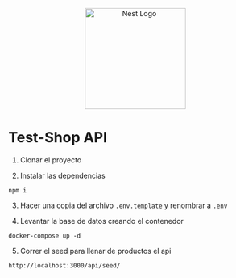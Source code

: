 <p align="center">
  <a href="http://nestjs.com/" target="blank"><img src="https://nestjs.com/img/logo-small.svg" width="200" alt="Nest Logo" /></a>
</p>

# Test-Shop API

1. Clonar el proyecto

2. Instalar las dependencias
```
npm i
```
3. Hacer una copia del archivo ```.env.template``` y renombrar a  ```.env```

4.  Levantar la base de datos creando el contenedor
````
docker-compose up -d
````
5. Correr el seed para llenar de productos el api
```
http://localhost:3000/api/seed/
```